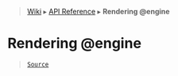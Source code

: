 > [Wiki](Home) ▸ [API Reference](API-Reference) ▸ **Rendering @engine**

Rendering @engine
=================

> [`Source`](/Neft-io/neft/tree/master/src/renderer/index.litcoffee#rendering-engine)

